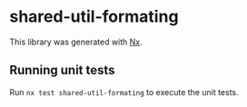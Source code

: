 # shared-util-formating

This library was generated with [Nx](https://nx.dev).

## Running unit tests

Run `nx test shared-util-formating` to execute the unit tests.
